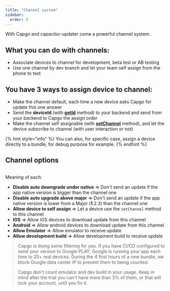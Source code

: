 ```yaml
---
title: "Channel system"
sidebar:
  order: 6
---
```


With Capgo and capacitor-updater come a powerful channel system.

## What you can do with channels:

* Associate devices to channel for development, beta test or AB testing
* Use one channel by dev branch and let your team self assign from the phone to test

## You have 3 ways to assign device to channel:

* Make the channel default, each time a new device asks Capgo for update this one answer
* Send the **deviceId** (with [**getId**](https://docs.capgo.app/plugin/api#getid) method) to your backend and send from your backend to Capgo the assign order
* Make the channel self assignable (with [**setChannel**](https://docs.capgo.app/plugin/api#setchannel) method), and let the device subscribe to channel (with user interaction or not)

{% hint style="info" %}
You can also, for specific case, assign a device directly to a bundle, for debug purpose for example.
{% endhint %}

## Channel options

<figure><img src="../.gitbook/assets/image (1).png" alt=""><figcaption></figcaption></figure>

Meaning of each:

* **Disable auto downgrade under native** => Don't send an update if the app native version is bigger than the channel one
* **Disable auto upgrade above major** => Don't send an update if the app native version is lower from a Major (**1**.2.3) than the channel one
* **Allow device to self assign** => Let a device use the `setChannel` method to this channel
* **IOS** => Allow iOS devices to download update from this channel
* **Android** => Allow android devices to download update from this channel
* **Allow Emulator** => Allow emulator to receive update
* **Allow development build** => Allow development build to receive update

> Capgo is doing some filtering for you. If you have CI/CD configured to send your version to Google PLAY, Google is running your app each time to 20+ real devices. During the 4 first hours of a new bundle, we block Google data center IP to prevent them to being counted.

> Capgo don't count emulator and dev build in your usage. Keep in mind after the trial you can't have more than 3% of them, or that will lock your account, until you fix it.
